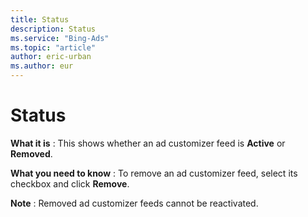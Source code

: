 ```yaml
---
title: Status
description: Status
ms.service: "Bing-Ads"
ms.topic: "article"
author: eric-urban
ms.author: eur
---
```


# Status

**What it is** : This shows whether an ad customizer feed is **Active** or **Removed**.

**What you need to know** : To remove an ad customizer feed, select its checkbox and click **Remove**.

**Note** : Removed ad customizer feeds cannot be reactivated.


